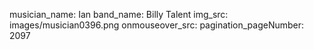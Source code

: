 musician_name: Ian
band_name: Billy Talent
img_src: images/musician0396.png
onmouseover_src: 
pagination_pageNumber: 2097